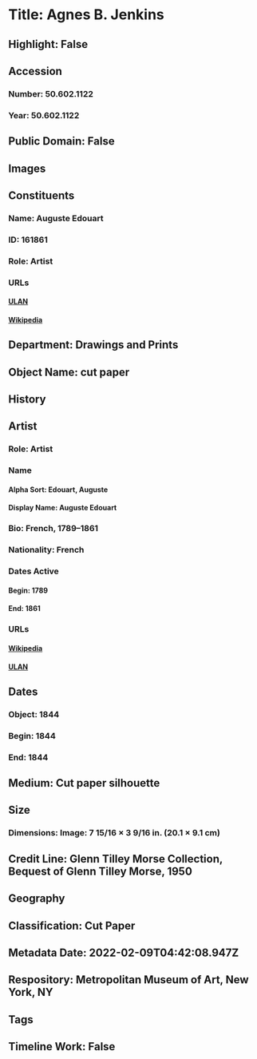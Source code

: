 # Title: Agnes B. Jenkins
## Highlight: False
## Accession
### Number: 50.602.1122
### Year: 50.602.1122
## Public Domain: False
## Images
## Constituents
### Name: Auguste Edouart
### ID: 161861
### Role: Artist
### URLs
#### [ULAN](http://vocab.getty.edu/page/ulan/500119964)
#### [Wikipedia](https://www.wikidata.org/wiki/Q2870949)
## Department: Drawings and Prints
## Object Name: cut paper
## History
## Artist
### Role: Artist
### Name
#### Alpha Sort: Edouart, Auguste
#### Display Name: Auguste Edouart
### Bio: French, 1789–1861
### Nationality: French
### Dates Active
#### Begin: 1789
#### End: 1861
### URLs
#### [Wikipedia](https://www.wikidata.org/wiki/Q2870949)
#### [ULAN](http://vocab.getty.edu/page/ulan/500119964)
## Dates
### Object: 1844
### Begin: 1844
### End: 1844
## Medium: Cut paper silhouette
## Size
### Dimensions: Image: 7 15/16 × 3 9/16 in. (20.1 × 9.1 cm)
## Credit Line: Glenn Tilley Morse Collection, Bequest of Glenn Tilley Morse, 1950
## Geography
## Classification: Cut Paper
## Metadata Date: 2022-02-09T04:42:08.947Z
## Respository: Metropolitan Museum of Art, New York, NY
## Tags
## Timeline Work: False